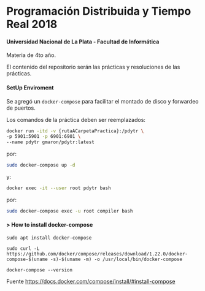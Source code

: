 # Programación Distribuida y Tiempo Real 2018

#### Universidad Nacional de La Plata - Facultad de Informática

Materia de 4to año.

El contenido del repositorio serán las prácticas y resoluciones de las prácticas.

#### SetUp Enviroment

Se agregó un `docker-compose` para facilitar el montado de disco y forwardeo de puertos.  

Los comandos de la práctica deben ser reemplazados:  
```zsh
docker run -itd -v {rutaACarpetaPractica}:/pdytr \
-p 5901:5901 -p 6901:6901 \
--name pdytr gmaron/pdytr:latest
```  
por:
```bash
sudo docker-compose up -d
```  
y:
```bash
docker exec -it --user root pdytr bash
```  
por:  
```bash
sudo docker-compose exec -u root compiler bash
```  


#### > How to install docker-compose

```console
sudo apt install docker-compose

sudo curl -L https://github.com/docker/compose/releases/download/1.22.0/docker-compose-$(uname -s)-$(uname -m) -o /usr/local/bin/docker-compose

docker-compose --version
```
Fuente https://docs.docker.com/compose/install/#install-compose
